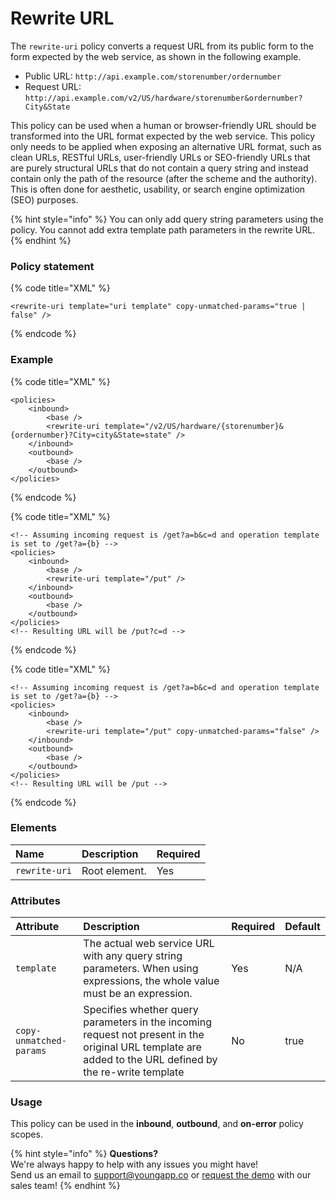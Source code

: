 # Rewrite URL

The `rewrite-uri` policy converts a request URL from its public form to the form expected by the web service, as shown in the following example.

* Public URL: `http://api.example.com/storenumber/ordernumber`
* Request URL: `http://api.example.com/v2/US/hardware/storenumber&ordernumber?City&State`

This policy can be used when a human or browser-friendly URL should be transformed into the URL format expected by the web service. This policy only needs to be applied when exposing an alternative URL format, such as clean URLs, RESTful URLs, user-friendly URLs or SEO-friendly URLs that are purely structural URLs that do not contain a query string and instead contain only the path of the resource \(after the scheme and the authority\). This is often done for aesthetic, usability, or search engine optimization \(SEO\) purposes.

{% hint style="info" %}
You can only add query string parameters using the policy. You cannot add extra template path parameters in the rewrite URL.
{% endhint %}

### Policy statement

{% code title="XML" %}
```markup
<rewrite-uri template="uri template" copy-unmatched-params="true | false" />
```
{% endcode %}

### Example

{% code title="XML" %}
```markup
<policies>
    <inbound>
        <base />
        <rewrite-uri template="/v2/US/hardware/{storenumber}&{ordernumber}?City=city&State=state" />
    </inbound>
    <outbound>
        <base />
    </outbound>
</policies>
```
{% endcode %}

{% code title="XML" %}
```markup
<!-- Assuming incoming request is /get?a=b&c=d and operation template is set to /get?a={b} -->
<policies>
    <inbound>
        <base />
        <rewrite-uri template="/put" />
    </inbound>
    <outbound>
        <base />
    </outbound>
</policies>
<!-- Resulting URL will be /put?c=d -->
```
{% endcode %}

{% code title="XML" %}
```markup
<!-- Assuming incoming request is /get?a=b&c=d and operation template is set to /get?a={b} -->
<policies>
    <inbound>
        <base />
        <rewrite-uri template="/put" copy-unmatched-params="false" />
    </inbound>
    <outbound>
        <base />
    </outbound>
</policies>
<!-- Resulting URL will be /put -->
```
{% endcode %}

### Elements

| Name | Description | Required |
| :--- | :--- | :--- |
| `rewrite-uri` | Root element. | Yes |

### Attributes

| Attribute | Description | Required | Default |
| :--- | :--- | :--- | :--- |
| `template` | The actual web service URL with any query string parameters. When using expressions, the whole value must be an expression. | Yes | N/A |
| `copy-unmatched-params` | Specifies whether query parameters in the incoming request not present in the original URL template are added to the URL defined by the re-write template | No | true |

### Usage

This policy can be used in the **inbound**, **outbound**, and **on-error** policy scopes.

{% hint style="info" %}
**Questions?**   
We're always happy to help with any issues you might have!   
Send us an email to support@youngapp.co or [request the demo](https://youngapp.co/request-demo/) with our sales team!
{% endhint %}

